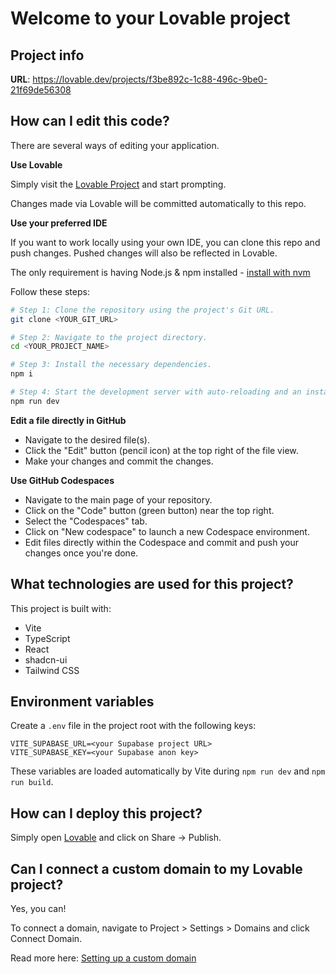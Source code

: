 # Welcome to your Lovable project

## Project info

**URL**: https://lovable.dev/projects/f3be892c-1c88-496c-9be0-21f69de56308

## How can I edit this code?

There are several ways of editing your application.

**Use Lovable**

Simply visit the [Lovable Project](https://lovable.dev/projects/f3be892c-1c88-496c-9be0-21f69de56308) and start prompting.

Changes made via Lovable will be committed automatically to this repo.

**Use your preferred IDE**

If you want to work locally using your own IDE, you can clone this repo and push changes. Pushed changes will also be reflected in Lovable.

The only requirement is having Node.js & npm installed - [install with nvm](https://github.com/nvm-sh/nvm#installing-and-updating)

Follow these steps:

```sh
# Step 1: Clone the repository using the project's Git URL.
git clone <YOUR_GIT_URL>

# Step 2: Navigate to the project directory.
cd <YOUR_PROJECT_NAME>

# Step 3: Install the necessary dependencies.
npm i

# Step 4: Start the development server with auto-reloading and an instant preview.
npm run dev
```

**Edit a file directly in GitHub**

- Navigate to the desired file(s).
- Click the "Edit" button (pencil icon) at the top right of the file view.
- Make your changes and commit the changes.

**Use GitHub Codespaces**

- Navigate to the main page of your repository.
- Click on the "Code" button (green button) near the top right.
- Select the "Codespaces" tab.
- Click on "New codespace" to launch a new Codespace environment.
- Edit files directly within the Codespace and commit and push your changes once you're done.

## What technologies are used for this project?

This project is built with:

- Vite
- TypeScript
- React
- shadcn-ui
- Tailwind CSS

## Environment variables

Create a `.env` file in the project root with the following keys:

```env
VITE_SUPABASE_URL=<your Supabase project URL>
VITE_SUPABASE_KEY=<your Supabase anon key>
```

These variables are loaded automatically by Vite during `npm run dev` and `npm run build`.

## How can I deploy this project?

Simply open [Lovable](https://lovable.dev/projects/f3be892c-1c88-496c-9be0-21f69de56308) and click on Share -> Publish.

## Can I connect a custom domain to my Lovable project?

Yes, you can!

To connect a domain, navigate to Project > Settings > Domains and click Connect Domain.

Read more here: [Setting up a custom domain](https://docs.lovable.dev/tips-tricks/custom-domain#step-by-step-guide)
